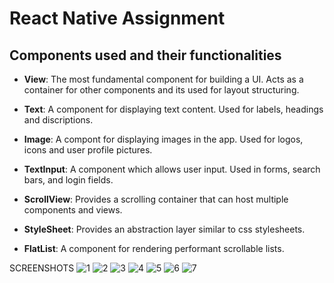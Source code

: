 # React Native Assignment 
## Components used and their functionalities
- **View**: The most fundamental component for building a UI. Acts as a container for other components and its used for layout structuring.

- **Text**: A component for displaying text content. Used for labels, headings and discriptions.

- **Image**: A compont for displaying images in the app. Used for logos, icons and user profile pictures.

- **TextInput**: A component which allows user input. Used in forms, search bars, and login fields.

- **ScrollView**: Provides a scrolling container that can host multiple components and views.

- **StyleSheet**: Provides an abstraction layer similar to css stylesheets.

- **FlatList**: A component for rendering performant scrollable lists.

SCREENSHOTS
![1](./screenshots/1.jpg)
![2](./screenshots/2.jpg)
![3](./screenshots/3.jpg)
![4](./screenshots/4.jpg)
![5](./screenshots/5.jpg)
![6](./screenshots/6.jpg)
![7](./screenshots/7.jpg)